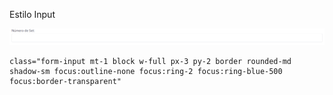 Estilo Input

![1717320262172](image/documento/1717320262172.png)

```
class="form-input mt-1 block w-full px-3 py-2 border rounded-md shadow-sm focus:outline-none focus:ring-2 focus:ring-blue-500 focus:border-transparent"
```
